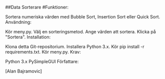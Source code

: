 ##Data Sorterare
#Funktioner:

Sortera numeriska värden med Bubble Sort, Insertion Sort eller Quick Sort.
Användning:

Kör meny.py.
Välj en sorteringsmetod.
Ange värden att sortera.
Klicka på "Sortera".
Installation:

Klona detta Git-repositorium.
Installera Python 3.x.
Kör pip install -r requirements.txt.
Kör meny.py.
Krav:

Python 3.x
PySimpleGUI
Författare:

[Alan Bajramovic]
